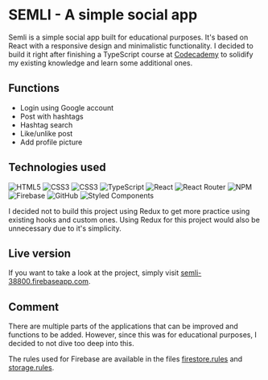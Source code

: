 # SEMLI - A simple social app

Semli is a simple social app built for educational purposes. It's based on React with a responsive design and minimalistic functionality. I decided to build it right after finishing a TypeScript course at [Codecademy](https://www.codecademy.com/learn/learn-typescript) to solidify my existing knowledge and learn some additional ones.

## Functions

- Login using Google account
- Post with hashtags
- Hashtag search
- Like/unlike post
- Add profile picture

## Technologies used

![HTML5](https://img.shields.io/badge/html5-%23E34F26.svg?style=for-the-badge&logo=html5&logoColor=white) ![CSS3](https://img.shields.io/badge/css3-%231572B6.svg?style=for-the-badge&logo=css3&logoColor=white) ![CSS3](https://img.shields.io/badge/css3-%231572B6.svg?style=for-the-badge&logo=css3&logoColor=white) ![TypeScript](https://img.shields.io/badge/typescript-%23007ACC.svg?style=for-the-badge&logo=typescript&logoColor=white) ![React](https://img.shields.io/badge/react-%2320232a.svg?style=for-the-badge&logo=react&logoColor=%2361DAFB) ![React Router](https://img.shields.io/badge/React_Router-CA4245?style=for-the-badge&logo=react-router&logoColor=white) ![NPM](https://img.shields.io/badge/NPM-%23000000.svg?style=for-the-badge&logo=npm&logoColor=white) ![Firebase](https://img.shields.io/badge/firebase-%23039BE5.svg?style=for-the-badge&logo=firebase) ![GitHub](https://img.shields.io/badge/github-%23121011.svg?style=for-the-badge&logo=github&logoColor=white) ![Styled Components](https://img.shields.io/badge/styled--components-DB7093?style=for-the-badge&logo=styled-components&logoColor=white)

I decided not to build this project using Redux to get more practice using existing hooks and custom ones. Using Redux for this project would also be unnecessary due to it's simplicity.

## Live version

If you want to take a look at the project, simply visit [semli-38800.firebaseapp.com](https://semli-38800.firebaseapp.com/).

## Comment

There are multiple parts of the applications that can be improved and functions to be added. However, since this was for educational purposes, I decided to not dive too deep into this.

The rules used for Firebase are available in the files [firestore.rules](firestore.rules) and [storage.rules](storage.rules).

